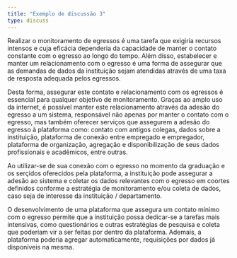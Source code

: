 ```yaml
---
title: "Exemplo de discussão 3"
type: discuss
---
```

Realizar o monitoramento de egressos é uma tarefa que exigiria recursos intensos e cuja eficácia dependeria da capacidade de manter o contato constante com o egresso ao longo do tempo. Além disso, estabelecer e manter um relacionamento com o egresso é uma forma de assegurar que as demandas de dados da instituição sejam atendidas através de uma taxa de resposta adequada pelos egressos.

Desta forma, assegurar este contato e relacionamento com os egressos é essencial para qualquer objetivo de monitoramento. Graças ao amplo uso da internet, é possível manter este relacionamento através da adesão do egresso a um sistema, responsável não apenas por manter o contato com o egresso, mas também oferecer serviços que assegurem a adesão do egresso à plataforma como: contato com antigos colegas, dados sobre a instituição, plataforma de conexão entre empregado e empregador, plataforma de organização, agregação e disponibilização de seus dados profissionais e acadêmicos, entre outras.

Ao utilizar-se de sua conexão com o egresso no momento da graduação e os serçidos oferecidos pela plataforma, a instituição pode assegurar a adesão ao sistema e coletar os dados relevantes com o egresso em coortes definidos conforme a estratégia de monitoramento e/ou coleta de dados, caso seja de interesse da instituição / departamento.

O desenvolvimento de uma plataforma que assegura um contato mínimo com o egresso permite que a instituição possa dedicar-se a tarefas mais intensivas, como questionários e outras estratégias de pesquisa e coleta que poderiam vir a ser feitas por dentro da plataforma. Ademais, a plataforma poderia agregar automaticamente, requisições por dados já disponíveis na mesma.

